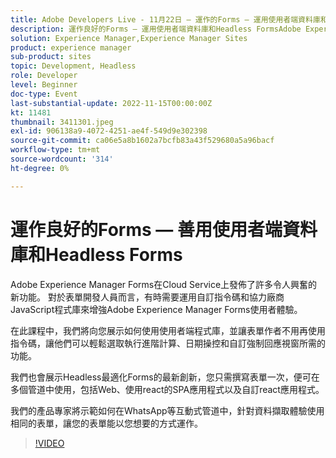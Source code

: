 ```yaml
---
title: Adobe Developers Live - 11月22日 — 運作的Forms — 運用使用者端資料庫和Headless Forms
description: 運作良好的Forms — 運用使用者端資料庫和Headless FormsAdobe Experience Manager Forms在Cloud Service上發佈了許多令人興奮的新功能。 對於表單開發人員而言，有時需要運用自訂指令碼和協力廠商JavaScript程式庫來增強Adobe Experience Manager Forms的使用者體驗。在此課程中，我們將展示如何使用使用者端程式庫，並讓表單作者擺脫對指令碼的掌控，輕鬆選取執行進階計算、日期操控和自訂強制回應視窗所需的功能。我們還將展示無頭式最適化Forms的最新創新，您可以一次撰寫表單，並在多個管道中使用，包括網頁、使用react的SPA應用程式和自訂react應用程式。我們的產品專家將示範如何在WhatsApp等互動管道中使用相同表單的資料擷取體驗 — 讓您能夠精確使用表單你希望他們這樣做。
solution: Experience Manager,Experience Manager Sites
product: experience manager
sub-product: sites
topic: Development, Headless
role: Developer
level: Beginner
doc-type: Event
last-substantial-update: 2022-11-15T00:00:00Z
kt: 11481
thumbnail: 3411301.jpeg
exl-id: 906138a9-4072-4251-ae4f-549d9e302398
source-git-commit: ca06e5a8b1602a7bcfb83a43f529680a5a96bacf
workflow-type: tm+mt
source-wordcount: '314'
ht-degree: 0%

---
```


# 運作良好的Forms — 善用使用者端資料庫和Headless Forms

Adobe Experience Manager Forms在Cloud Service上發佈了許多令人興奮的新功能。 對於表單開發人員而言，有時需要運用自訂指令碼和協力廠商JavaScript程式庫來增強Adobe Experience Manager Forms使用者體驗。

在此課程中，我們將向您展示如何使用使用者端程式庫，並讓表單作者不用再使用指令碼，讓他們可以輕鬆選取執行進階計算、日期操控和自訂強制回應視窗所需的功能。

我們也會展示Headless最適化Forms的最新創新，您只需撰寫表單一次，便可在多個管道中使用，包括Web、使用react的SPA應用程式以及自訂react應用程式。

我們的產品專家將示範如何在WhatsApp等互動式管道中，針對資料擷取體驗使用相同的表單，讓您的表單能以您想要的方式運作。

>[!VIDEO](https://video.tv.adobe.com/v/3411301/?quality=12&learn=on)
